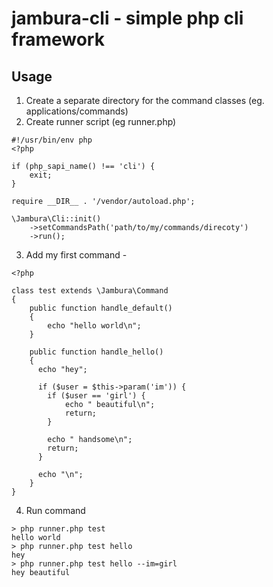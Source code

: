 # jambura-cli - simple php cli framework
## Usage
1. Create a separate directory for the command classes (eg. applications/commands)
2. Create runner script (eg runner.php)
```
#!/usr/bin/env php
<?php

if (php_sapi_name() !== 'cli') {
    exit;
}

require __DIR__ . '/vendor/autoload.php';

\Jambura\Cli::init()
    ->setCommandsPath('path/to/my/commands/direcoty')
    ->run();
```
3. Add my first command -
```
<?php

class test extends \Jambura\Command
{
    public function handle_default()
    {
        echo "hello world\n";
    }

    public function handle_hello()
    {
      echo "hey";

      if ($user = $this->param('im')) {
        if ($user == 'girl') {
            echo " beautiful\n";
            return;
        }

        echo " handsome\n";
        return;
      }

      echo "\n";
    }
}
```
4. Run command
```
> php runner.php test 
hello world
> php runner.php test hello
hey
> php runner.php test hello --im=girl
hey beautiful
```
